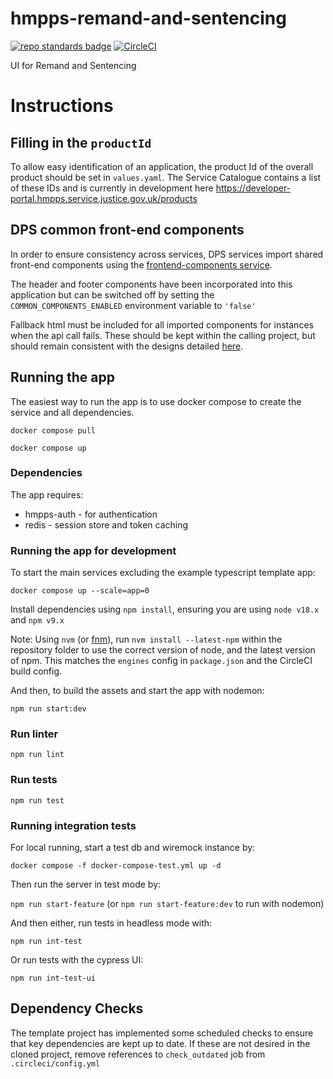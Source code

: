 # hmpps-remand-and-sentencing
[![repo standards badge](https://img.shields.io/badge/dynamic/json?color=blue&style=flat&logo=github&label=MoJ%20Compliant&query=%24.result&url=https%3A%2F%2Foperations-engineering-reports.cloud-platform.service.justice.gov.uk%2Fapi%2Fv1%2Fcompliant_public_repositories%2Fhmpps-remand-and-sentencing)](https://operations-engineering-reports.cloud-platform.service.justice.gov.uk/public-github-repositories.html#hmpps-remand-and-sentencing "Link to report")
[![CircleCI](https://circleci.com/gh/ministryofjustice/hmpps-remand-and-sentencing/tree/main.svg?style=svg)](https://circleci.com/gh/ministryofjustice/hmpps-remand-and-sentencing)

UI for Remand and Sentencing

# Instructions

## Filling in the `productId`

To allow easy identification of an application, the product Id of the overall product should be set in `values.yaml`. The Service Catalogue contains a list of these IDs and is currently in development here https://developer-portal.hmpps.service.justice.gov.uk/products

## DPS common front-end components

In order to ensure consistency across services, DPS services import shared front-end components using the [frontend-components service](https://github.com/ministryofjustice/hmpps-micro-frontend-components). 

The header and footer components have been incorporated into this application but can be switched off by setting the `COMMON_COMPONENTS_ENABLED` environment variable to `'false'`

Fallback html must be included for all imported components for instances when the api call fails. These should be kept within the calling project, but should remain consistent with the designs detailed [here](https://github.com/ministryofjustice/hmpps-micro-frontend-components/blob/main/readme/incorporating.md#fallbacks-services-with-prison-and-external-users).

## Running the app
The easiest way to run the app is to use docker compose to create the service and all dependencies. 

`docker compose pull`

`docker compose up`

### Dependencies
The app requires: 
* hmpps-auth - for authentication
* redis - session store and token caching

### Running the app for development

To start the main services excluding the example typescript template app: 

`docker compose up --scale=app=0`

Install dependencies using `npm install`, ensuring you are using `node v18.x` and `npm v9.x`

Note: Using `nvm` (or [fnm](https://github.com/Schniz/fnm)), run `nvm install --latest-npm` within the repository folder to use the correct version of node, and the latest version of npm. This matches the `engines` config in `package.json` and the CircleCI build config.

And then, to build the assets and start the app with nodemon:

`npm run start:dev`

### Run linter

`npm run lint`

### Run tests

`npm run test`

### Running integration tests

For local running, start a test db and wiremock instance by:

`docker compose -f docker-compose-test.yml up -d`

Then run the server in test mode by:

`npm run start-feature` (or `npm run start-feature:dev` to run with nodemon)

And then either, run tests in headless mode with:

`npm run int-test`
 
Or run tests with the cypress UI:

`npm run int-test-ui`


## Dependency Checks

The template project has implemented some scheduled checks to ensure that key dependencies are kept up to date.
If these are not desired in the cloned project, remove references to `check_outdated` job from `.circleci/config.yml`
